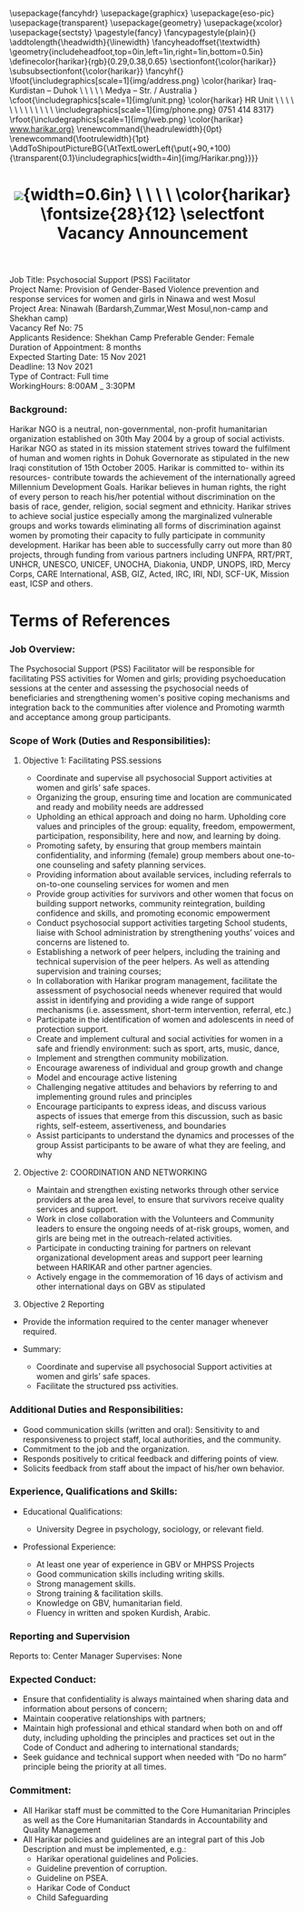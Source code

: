 ﻿---
title: |
  ![](img/Harikar.png){width=0.6in} \ \ \ \ 
  \color{harikar} \fontsize{28}{12} \selectfont Vacancy Announcement
header-includes: |
  \usepackage{fancyhdr}
  \usepackage{graphicx}
  \usepackage{eso-pic}
  \usepackage{transparent}
  \usepackage{geometry}
  \usepackage{xcolor}
  \usepackage{sectsty}
  \pagestyle{fancy}
  \fancypagestyle{plain}{}
  \addtolength{\headwidth}{\linewidth}
  \fancyheadoffset{\textwidth}
  \geometry{includeheadfoot,top=0in,left=1in,right=1in,bottom=0.5in}
  \definecolor{harikar}{rgb}{0.29,0.38,0.65}
  \sectionfont{\color{harikar}}
  \subsubsectionfont{\color{harikar}}
  \fancyhf{}
  \lfoot{\includegraphics[scale=1]{img/address.png} \color{harikar} Iraq-Kurdistan – Duhok \\ \ \ \ \ Medya – Str. / Australia   }
  \cfoot{\includegraphics[scale=1]{img/unit.png} \color{harikar} HR Unit \ \ \ \ \ \ \ \ \ \ \ \ \ \includegraphics[scale=1]{img/phone.png} 0751 414 8317}
  \rfoot{\includegraphics[scale=1]{img/web.png} \color{harikar} www.harikar.org}
  \renewcommand{\headrulewidth}{0pt}
  \renewcommand{\footrulewidth}{1pt}
  \AddToShipoutPictureBG{\AtTextLowerLeft{\put(+90,+100){\transparent{0.1}\includegraphics[width=4in]{img/Harikar.png}}}}
---

Job Title: Psychosocial Support (PSS) Facilitator  
Project Name: Provision of Gender-Based Violence prevention and response services for women and girls in Ninawa and west Mosul  
Project Area: Ninawah (Bardarsh,Zummar,West Mosul,non-camp and Shekhan camp)  
Vacancy Ref No: 75  
Applicants Residence: Shekhan Camp
Preferable Gender: Female  
Duration of Appointment: 8 months  
Expected Starting Date: 15 Nov 2021  
Deadline: 13 Nov 2021  
Type of Contract: Full time  
WorkingHours: 8:00AM \_ 3:30PM

### Background:

Harikar NGO is a neutral, non-governmental, non-profit humanitarian organization established on 30th May 2004 by a group of social activists. Harikar NGO as stated in its mission statement strives toward the fulfilment of human and women rights in Dohuk Governorate as stipulated in the new Iraqi constitution of 15th October 2005. Harikar is committed to- within its resources- contribute towards the achievement of the internationally agreed Millennium Development Goals. Harikar believes in human rights, the right of every person to reach his/her potential without discrimination on the basis of race, gender, religion, social segment and ethnicity. Harikar strives to achieve social justice especially among the marginalized vulnerable groups and works towards eliminating all forms of discrimination against women by promoting their capacity to fully participate in community development. Harikar has been able to successfully carry out more than 80 projects, through funding from various partners including UNFPA, RRT/PRT, UNHCR, UNESCO, UNICEF, UNOCHA, Diakonia, UNDP, UNOPS, IRD, Mercy Corps, CARE International, ASB, GIZ, Acted, IRC, IRI, NDI, SCF-UK, Mission east, ICSP and others.

# Terms of References

### Job Overview:

The Psychosocial Support (PSS) Facilitator will be responsible for facilitating PSS activities for Women and girls; providing psychoeducation sessions at the center and assessing the psychosocial needs of beneficiaries and strengthening women's positive coping mechanisms and integration back to the communities after violence and Promoting warmth and acceptance among group participants.

### Scope of Work (Duties and Responsibilities):

1. Objective 1: Facilitating PSS.sessions

   - Coordinate and supervise all psychosocial Support activities at women and girls’ safe spaces.
   - Organizing the group, ensuring time and location are communicated and ready and mobility needs are addressed
   - Upholding an ethical approach and doing no harm. Upholding core values and principles of the group: equality, freedom, empowerment, participation, responsibility, here and now, and learning by doing.
   - Promoting safety, by ensuring that group members maintain confidentiality, and informing (female) group members about one-to-one counseling and safety planning services.
   - Providing information about available services, including referrals to on-to-one counseling services for women and men
   - Provide group activities for survivors and other women that focus on building support networks, community reintegration, building confidence and skills, and promoting economic empowerment
   - Conduct psychosocial support activities targeting School students, liaise with School administration by strengthening youths’ voices and concerns are listened to.
   - Establishing a network of peer helpers, including the training and technical supervision of the peer helpers. As well as attending supervision and training courses;
   - In collaboration with Harikar program management, facilitate the assessment of psychosocial needs whenever required that would assist in identifying and providing a wide range of support mechanisms (i.e. assessment, short-term intervention, referral, etc.)
   - Participate in the identification of women and adolescents in need of protection support.
   - Create and implement cultural and social activities for women in a safe and friendly environment: such as sport, arts, music, dance,
   - Implement and strengthen community mobilization.
   - Encourage awareness of individual and group growth and change
   - Model and encourage active listening
   - Challenging negative attitudes and behaviors by referring to and implementing ground rules and principles
   - Encourage participants to express ideas, and discuss various aspects of issues that emerge from this discussion, such as basic rights, self-esteem, assertiveness, and boundaries
   - Assist participants to understand the dynamics and processes of the group Assist participants to be aware of what they are feeling, and why

2. Objective 2: COORDINATION AND NETWORKING

   - Maintain and strengthen existing networks through other service providers at the area level, to ensure that survivors receive quality services and support.
   - Work in close collaboration with the Volunteers and Community leaders to ensure the ongoing needs of at-risk groups, women, and girls are being met in the outreach-related activities.
   - Participate in conducting training for partners on relevant organizational development areas and support peer learning between HARIKAR and other partner agencies.
   - Actively engage in the commemoration of 16 days of activism and other international days on GBV as stipulated

3. Objective 2 Reporting

- Provide the information required to the center manager whenever required.

- Summary:
  - Coordinate and supervise all psychosocial Support activities at women and girls’ safe spaces.
  - Facilitate the structured pss activities.

### Additional Duties and Responsibilities:

- Good communication skills (written and oral): Sensitivity to and responsiveness to project staff, local authorities, and the community.
- Commitment to the job and the organization.
- Responds positively to critical feedback and differing points of view.
- Solicits feedback from staff about the impact of his/her own behavior.

### Experience, Qualifications and Skills:

- Educational Qualifications:

  - University Degree in psychology, sociology, or relevant field.

- Professional Experience:

  - At least one year of experience in GBV or MHPSS Projects
  - Good communication skills including writing skills.
  - Strong management skills.
  - Strong training & facilitation skills.
  - Knowledge on GBV, humanitarian field.
  - Fluency in written and spoken Kurdish, Arabic.

### Reporting and Supervision

Reports to: Center Manager
Supervises: None

### Expected Conduct:

- Ensure that confidentiality is always maintained when sharing data and information about persons of concern;
- Maintain cooperative relationships with partners;
- Maintain high professional and ethical standard when both on and off duty, including upholding the principles and practices set out in the Code of Conduct and adhering to international standards;
- Seek guidance and technical support when needed with “Do no harm” principle being the priority at all times.

### Commitment:

- All Harikar staff must be committed to the Core Humanitarian Principles as well as the Core Humanitarian Standards in Accountability and Quality Management
- All Harikar policies and guidelines are an integral part of this Job Description and must be implemented, e.g.:
  - Harikar operational guidelines and Policies.
  - Guideline prevention of corruption.
  - Guideline on PSEA.
  - Harikar Code of Conduct
  - Child Safeguarding
